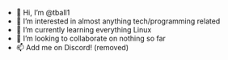 - 👋 Hi, I’m @tball1
- 👀 I’m interested in almost anything tech/programming related
- 🌱 I’m currently learning everything Linux
- 💞️ I’m looking to collaborate on nothing so far
- 📫 Add me on Discord! (removed)

<!---
tball1/tball1 is a ✨ special ✨ repository because its `README.md` (this file) appears on your GitHub profile.
You can click the Preview link to take a look at your changes.
--->

